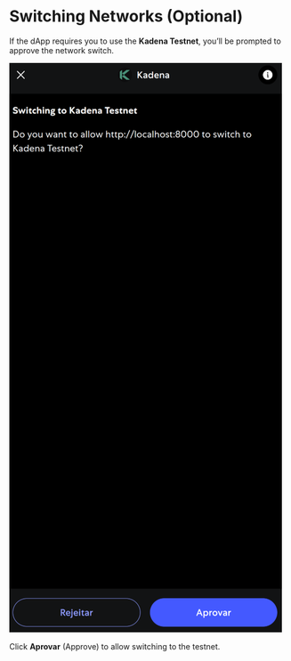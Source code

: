# Switching Networks (Optional)

If the dApp requires you to use the **Kadena Testnet**, you’ll be prompted to approve the network switch.

![Switching networks in snaK](../images/switch-testnet.png)

Click **Aprovar** (Approve) to allow switching to the testnet.
